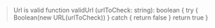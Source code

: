 > Url is valid
> function validUrl (urlToCheck: string): boolean {
>       try {
>        Boolean(new URL(urlToCheck))
>      } catch {
>       return false
>      }
>      return true
>    }
